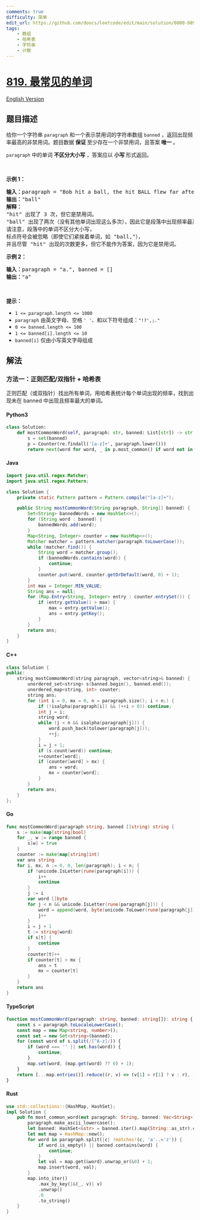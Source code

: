 ```yaml
---
comments: true
difficulty: 简单
edit_url: https://github.com/doocs/leetcode/edit/main/solution/0800-0899/0819.Most%20Common%20Word/README.md
tags:
    - 数组
    - 哈希表
    - 字符串
    - 计数
---
```


<!-- problem:start -->

# [819. 最常见的单词](https://leetcode.cn/problems/most-common-word)

[English Version](/solution/0800-0899/0819.Most%20Common%20Word/README_EN.md)

## 题目描述

<!-- description:start -->

<p>给你一个字符串 <code>paragraph</code> 和一个表示禁用词的字符串数组 <code>banned</code> ，返回出现频率最高的非禁用词。题目数据 <strong>保证 </strong>至少存在一个非禁用词，且答案<strong> 唯一 </strong>。</p>

<p><code>paragraph</code> 中的单词 <strong>不区分大小写</strong> ，答案应以 <strong>小写 </strong>形式返回。</p>

<p>&nbsp;</p>

<p><strong class="example">示例 1：</strong></p>

<pre>
<strong>输入：</strong>paragraph = "Bob hit a ball, the hit BALL flew far after it was hit.", banned = ["hit"]
<strong>输出：</strong>"ball"
<strong>解释：</strong>
"hit" 出现了 3 次，但它是禁用词。
"ball" 出现了两次（没有其他单词出现这么多次），因此它是段落中出现频率最高的非禁用词。
请注意，段落中的单词不区分大小写，
标点符号会被忽略（即使它们紧挨着单词，如 "ball,"），
并且尽管 "hit" 出现的次数更多，但它不能作为答案，因为它是禁用词。
</pre>

<p><strong class="example">示例 2：</strong></p>

<pre>
<strong>输入：</strong>paragraph = "a.", banned = []
<strong>输出：</strong>"a"
</pre>

<p>&nbsp;</p>

<p><strong>提示：</strong></p>

<ul>
	<li><code>1 &lt;= paragraph.length &lt;= 1000</code></li>
	<li><code>paragraph</code> 由英文字母、空格 <code>' '</code>、和以下符号组成：<code>"!?',;."</code></li>
	<li><code>0 &lt;= banned.length &lt;= 100</code></li>
	<li><code>1 &lt;= banned[i].length &lt;= 10</code></li>
	<li><code>banned[i]</code> 仅由小写英文字母组成</li>
</ul>

<!-- description:end -->

## 解法

<!-- solution:start -->

### 方法一：正则匹配/双指针 + 哈希表

正则匹配（或双指针）找出所有单词，用哈希表统计每个单词出现的频率，找到出现未在 banned 中出现且频率最大的单词。

<!-- tabs:start -->

#### Python3

```python
class Solution:
    def mostCommonWord(self, paragraph: str, banned: List[str]) -> str:
        s = set(banned)
        p = Counter(re.findall('[a-z]+', paragraph.lower()))
        return next(word for word, _ in p.most_common() if word not in s)
```

#### Java

```java
import java.util.regex.Matcher;
import java.util.regex.Pattern;

class Solution {
    private static Pattern pattern = Pattern.compile("[a-z]+");

    public String mostCommonWord(String paragraph, String[] banned) {
        Set<String> bannedWords = new HashSet<>();
        for (String word : banned) {
            bannedWords.add(word);
        }
        Map<String, Integer> counter = new HashMap<>();
        Matcher matcher = pattern.matcher(paragraph.toLowerCase());
        while (matcher.find()) {
            String word = matcher.group();
            if (bannedWords.contains(word)) {
                continue;
            }
            counter.put(word, counter.getOrDefault(word, 0) + 1);
        }
        int max = Integer.MIN_VALUE;
        String ans = null;
        for (Map.Entry<String, Integer> entry : counter.entrySet()) {
            if (entry.getValue() > max) {
                max = entry.getValue();
                ans = entry.getKey();
            }
        }
        return ans;
    }
}
```

#### C++

```cpp
class Solution {
public:
    string mostCommonWord(string paragraph, vector<string>& banned) {
        unordered_set<string> s(banned.begin(), banned.end());
        unordered_map<string, int> counter;
        string ans;
        for (int i = 0, mx = 0, n = paragraph.size(); i < n;) {
            if (!isalpha(paragraph[i]) && (++i > 0)) continue;
            int j = i;
            string word;
            while (j < n && isalpha(paragraph[j])) {
                word.push_back(tolower(paragraph[j]));
                ++j;
            }
            i = j + 1;
            if (s.count(word)) continue;
            ++counter[word];
            if (counter[word] > mx) {
                ans = word;
                mx = counter[word];
            }
        }
        return ans;
    }
};
```

#### Go

```go
func mostCommonWord(paragraph string, banned []string) string {
	s := make(map[string]bool)
	for _, w := range banned {
		s[w] = true
	}
	counter := make(map[string]int)
	var ans string
	for i, mx, n := 0, 0, len(paragraph); i < n; {
		if !unicode.IsLetter(rune(paragraph[i])) {
			i++
			continue
		}
		j := i
		var word []byte
		for j < n && unicode.IsLetter(rune(paragraph[j])) {
			word = append(word, byte(unicode.ToLower(rune(paragraph[j]))))
			j++
		}
		i = j + 1
		t := string(word)
		if s[t] {
			continue
		}
		counter[t]++
		if counter[t] > mx {
			ans = t
			mx = counter[t]
		}
	}
	return ans
}
```

#### TypeScript

```ts
function mostCommonWord(paragraph: string, banned: string[]): string {
    const s = paragraph.toLocaleLowerCase();
    const map = new Map<string, number>();
    const set = new Set<string>(banned);
    for (const word of s.split(/[^A-z]/)) {
        if (word === '' || set.has(word)) {
            continue;
        }
        map.set(word, (map.get(word) ?? 0) + 1);
    }
    return [...map.entries()].reduce((r, v) => (v[1] > r[1] ? v : r), ['', 0])[0];
}
```

#### Rust

```rust
use std::collections::{HashMap, HashSet};
impl Solution {
    pub fn most_common_word(mut paragraph: String, banned: Vec<String>) -> String {
        paragraph.make_ascii_lowercase();
        let banned: HashSet<&str> = banned.iter().map(String::as_str).collect();
        let mut map = HashMap::new();
        for word in paragraph.split(|c| !matches!(c, 'a'..='z')) {
            if word.is_empty() || banned.contains(word) {
                continue;
            }
            let val = map.get(&word).unwrap_or(&0) + 1;
            map.insert(word, val);
        }
        map.into_iter()
            .max_by_key(|&(_, v)| v)
            .unwrap()
            .0
            .to_string()
    }
}
```

<!-- tabs:end -->

<!-- solution:end -->

<!-- problem:end -->
